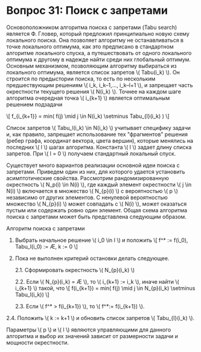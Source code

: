 # Вопрос 31: Поиск с запретами

Основоположником алгоритма поиска с запретами (Tabu search) является Ф. Гловер, который предложил принципиально новую схему локального поиска. Она позволяет алгоритму не останавливаться в точке локального оптимума, как это предписано в стандартном алгоритме локального спуска, а путешествовать от одного локального оптимума к другому в надежде найти среди них глобальный оптимум. Основным механизмом, позволяющим алгоритму выбираться из локального оптимума, является список запретов \\( Tabu(i_k) \\). Он строится по предыстории поиска, то есть по нескольким предшествующим решениям \\( i_k, i_k–1,…, i_k–l+1 \\), и запрещает часть окрестности текущего решения \\( N(i_k) \\). Точнее на каждом шаге алгоритма очередная точка \\( i_{k+1} \\) является оптимальным решением подзадачи

\\[ f_{i_{k+1}} = min( f(j) \mid j \in N(i_k) \setminus Tabu_{l}(i_k) ) \\]

Список запретов \\( Tabu_l(i_k) \in N(i_k) \\) учитывает специфику задачи и, как правило, запрещает использование тех "фрагментов" решения (ребер графа, координат вектора, цвета вершин), которые менялись на последних \\( l \\) шагах алгоритма. Константа \\( l \\) задает длину списка запретов. При \\( l = 0 \\) получаем стандартный локальный спуск.

Существует много вариантов реализации основной идеи поиска с запретами. Приведем один из них, для которого удается установить асимптотические свойства. Рассмотрим рандомизированную окрестность \\( N_p(i) \in N(i) \\), где каждый элемент окрестности \\( j \in N(i) \\) включается в множество \\( N_{p}(i) \\) с вероятностью \\( p \\) независимо от других элементов. С ненулевой вероятностью множество \\( N_{p}(i) \\) может совпадать с \\( N(i) \\), может оказаться пустым или содержать ровно один элемент. Общая схема алгоритма поиска с запретами может быть представлена следующим образом.

Алгоритм поиска с запретами

1. Выбрать начальное решение \\( i_0 \in I \\) и положить
\\[ f^* := f(i_0), Tabu_l(i_0) := Æ, k := 0 \\]

2. Пока не выполнен критерий остановки делать следующее.

    2.1. Сформировать окрестность \\( N_{p}(i_k) \\)

    2.2. Если \\( N_{p}(i_k) = Æ \\), то \\( i_{k+1} := i_k \\), иначе найти \\( i_{k+1} \\) такой, что
    \\[ f(i_{k+1}) = min( f(j) \mid j \in N_{p}(i_k) \setminus Tabu_l(i_k)) \\]

    2.3. Если \\( f^* > f(i_{k+1}) \\), то \\( f^*:= f(i_{k+1}) \\).

2.4. Положить \\( k := k+1 \\) и обновить список запретов \\( Tabu_{l}(i_k) \\).

Параметры \\( p \\) и \\( l \\) являются управляющими для данного алгоритма и выбор их значений зависит от размерности задачи и мощности окрестности.
